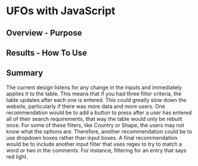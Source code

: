 # UFOs with JavaScript

## Overview - Purpose

## Results - How To Use

## Summary

The current design listens for any change in the inputs and immediately applies it to the table. This means that if you had three filter criteria, the table updates after each one is entered. This could greatly slow down the website, particularly if there was more data and more users. One recommendation would be to add a button to press after a user has entered all of their search requirements, that way the table would only be rebuilt once. For some of these filters, like Country or Shape, the users may not know what the options are. Therefore, another recommendation could be to use dropdown boxes rather than input boxes. A final recommendation would be to include another input filter that uses regex to try to match a word or two in the comments. For instance, filtering for an entry that says red light. 
